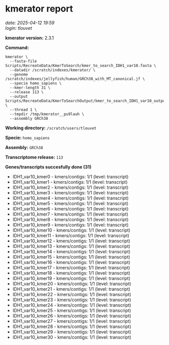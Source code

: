 # kmerator report
*date: 2025-04-12 19:59*  
*login: tlouvet*

**kmerator version:** 2.3.1

**Command:**

```
kmerator \
  --fasta-file Scripts/RecreateData/KmerToSearch/kmer_to_search_IDH1_var10.fasta \
  --datadir /scratch/indexes/kmerator/ \
  --genome /scratch/indexes/jellyfish/human/GRCh38_with_MT_canonical.jf \
  --specie homo_sapiens \
  --kmer-length 31 \
  --release 113 \
  --output Scripts/RecreateData/KmerToSearchOutput/kmer_to_search_IDH1_var10_output \
  --thread 1 \
  --tmpdir /tmp/kmerator__pu9lauh \
  --assembly GRCh38
```

**Working directory:** `/scratch/users/tlouvet`

**Specie:** `homo_sapiens`

**Assembly:** `GRCh38`

**Transcriptome release:** `113`

**Genes/transcripts succesfully done (31)**

- IDH1_var10_kmer0 - kmers/contigs: 1/1 (level: transcript)
- IDH1_var10_kmer1 - kmers/contigs: 1/1 (level: transcript)
- IDH1_var10_kmer2 - kmers/contigs: 1/1 (level: transcript)
- IDH1_var10_kmer3 - kmers/contigs: 1/1 (level: transcript)
- IDH1_var10_kmer4 - kmers/contigs: 1/1 (level: transcript)
- IDH1_var10_kmer5 - kmers/contigs: 1/1 (level: transcript)
- IDH1_var10_kmer6 - kmers/contigs: 1/1 (level: transcript)
- IDH1_var10_kmer7 - kmers/contigs: 1/1 (level: transcript)
- IDH1_var10_kmer8 - kmers/contigs: 1/1 (level: transcript)
- IDH1_var10_kmer9 - kmers/contigs: 1/1 (level: transcript)
- IDH1_var10_kmer10 - kmers/contigs: 1/1 (level: transcript)
- IDH1_var10_kmer11 - kmers/contigs: 1/1 (level: transcript)
- IDH1_var10_kmer12 - kmers/contigs: 1/1 (level: transcript)
- IDH1_var10_kmer13 - kmers/contigs: 1/1 (level: transcript)
- IDH1_var10_kmer14 - kmers/contigs: 1/1 (level: transcript)
- IDH1_var10_kmer15 - kmers/contigs: 1/1 (level: transcript)
- IDH1_var10_kmer16 - kmers/contigs: 1/1 (level: transcript)
- IDH1_var10_kmer17 - kmers/contigs: 1/1 (level: transcript)
- IDH1_var10_kmer18 - kmers/contigs: 1/1 (level: transcript)
- IDH1_var10_kmer19 - kmers/contigs: 1/1 (level: transcript)
- IDH1_var10_kmer20 - kmers/contigs: 1/1 (level: transcript)
- IDH1_var10_kmer21 - kmers/contigs: 1/1 (level: transcript)
- IDH1_var10_kmer22 - kmers/contigs: 1/1 (level: transcript)
- IDH1_var10_kmer23 - kmers/contigs: 1/1 (level: transcript)
- IDH1_var10_kmer24 - kmers/contigs: 1/1 (level: transcript)
- IDH1_var10_kmer25 - kmers/contigs: 1/1 (level: transcript)
- IDH1_var10_kmer26 - kmers/contigs: 1/1 (level: transcript)
- IDH1_var10_kmer27 - kmers/contigs: 1/1 (level: transcript)
- IDH1_var10_kmer28 - kmers/contigs: 1/1 (level: transcript)
- IDH1_var10_kmer29 - kmers/contigs: 1/1 (level: transcript)
- IDH1_var10_kmer30 - kmers/contigs: 1/1 (level: transcript)
